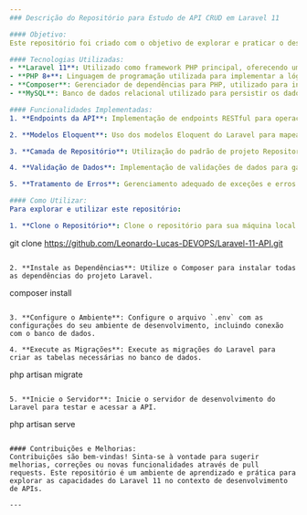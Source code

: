 ```yaml
---
### Descrição do Repositório para Estudo de API CRUD em Laravel 11

#### Objetivo:
Este repositório foi criado com o objetivo de explorar e praticar o desenvolvimento de APIs CRUD utilizando Laravel 11. Ele abrange desde a configuração inicial do ambiente até a implementação de funcionalidades básicas de manipulação de recursos através de endpoints RESTful.

#### Tecnologias Utilizadas:
- **Laravel 11**: Utilizado como framework PHP principal, oferecendo uma estrutura moderna e poderosa para desenvolvimento web.
- **PHP 8+**: Linguagem de programação utilizada para implementar a lógica da aplicação.
- **Composer**: Gerenciador de dependências para PHP, utilizado para instalar e gerenciar bibliotecas e pacotes do Laravel.
- **MySQL**: Banco de dados relacional utilizado para persistir os dados da aplicação.

#### Funcionalidades Implementadas:
1. **Endpoints da API**: Implementação de endpoints RESTful para operações CRUD (Create, Read, Update, Delete) utilizando os métodos HTTP apropriados (GET, POST, PUT, DELETE).

2. **Modelos Eloquent**: Uso dos modelos Eloquent do Laravel para mapear os dados do banco de dados em objetos PHP, facilitando a interação e manipulação dos dados.

3. **Camada de Repositório**: Utilização do padrão de projeto Repository para abstrair e encapsular as operações de acesso a dados, promovendo uma melhor organização e separação de responsabilidades.

4. **Validação de Dados**: Implementação de validações de dados para garantir a integridade e consistência das informações recebidas pela API antes de serem armazenadas no banco de dados.

5. **Tratamento de Erros**: Gerenciamento adequado de exceções e erros HTTP para fornecer respostas claras e adequadas em caso de falhas nas operações CRUD.

#### Como Utilizar:
Para explorar e utilizar este repositório:

1. **Clone o Repositório**: Clone o repositório para sua máquina local utilizando o Git.

   ```
   git clone https://github.com/Leonardo-Lucas-DEVOPS/Laravel-11-API.git
   ```

2. **Instale as Dependências**: Utilize o Composer para instalar todas as dependências do projeto Laravel.

   ```
   composer install
   ```

3. **Configure o Ambiente**: Configure o arquivo `.env` com as configurações do seu ambiente de desenvolvimento, incluindo conexão com o banco de dados.

4. **Execute as Migrações**: Execute as migrações do Laravel para criar as tabelas necessárias no banco de dados.

   ```
   php artisan migrate
   ```

5. **Inicie o Servidor**: Inicie o servidor de desenvolvimento do Laravel para testar e acessar a API.

   ```
   php artisan serve
   ```

#### Contribuições e Melhorias:
Contribuições são bem-vindas! Sinta-se à vontade para sugerir melhorias, correções ou novas funcionalidades através de pull requests. Este repositório é um ambiente de aprendizado e prática para explorar as capacidades do Laravel 11 no contexto de desenvolvimento de APIs.

---
```

